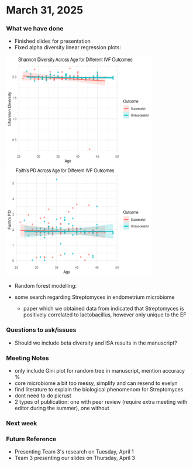 # March 31, 2025

### What we have done

- Finished slides for presentation
- Fixed alpha diversity linear regression plots:

<img src="../R_project/aim1/Shannon_linear_reg.png" height="300" width="400"> 

<img src="../R_project/aim1/Faith_PD_linear_reg.png" height="300" width="400"> 
  
- Random forest modelling:

- some search regarding Streptomyces in endometrium microbiome
  - paper which we obtained data from indicated that Streptomyces is positively correlated to lactobacillus, however only unique to the EF


### Questions to ask/issues
- Should we include beta diversity and ISA results in the manuscript?

### Meeting Notes
- only include Gini plot for random tree in manuscript, mention accuracy %
- core microbiome a bit too messy, simplify and can resend to evelyn
- find literature to explain the biological phenomenom for Streptomyces
- dont need to do picrust
- 2 types of publication: one with peer review (require extra meeting with editor during the summer), one without

### Next week

### Future Reference
- Presenting Team 3's research on Tuesday, April 1
- Team 3 presenting our slides on Thursday, April 3


